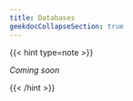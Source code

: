 ```yaml
---
title: Databases
geekdocCollapseSection: true
---
```


{{< hint type=note >}}

*Coming soon*

{{< /hint >}}

